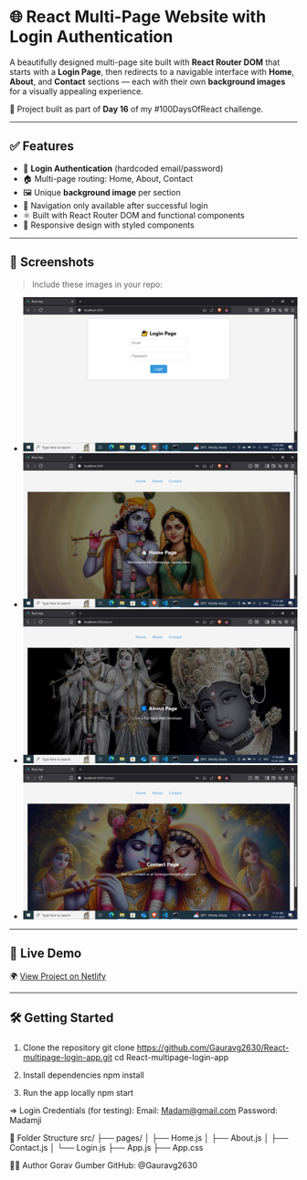 # 🌐 React Multi-Page Website with Login Authentication

A beautifully designed multi-page site built with **React Router DOM** that starts with a **Login Page**, then redirects to a navigable interface with **Home**, **About**, and **Contact** sections — each with their own **background images** for a visually appealing experience.

🎯 Project built as part of **Day 16** of my #100DaysOfReact challenge.

---

## ✅ Features

- 🔐 **Login Authentication** (hardcoded email/password)
- 🏠 Multi-page routing: Home, About, Contact
- 🖼️ Unique **background image** per section
- 🚀 Navigation only available after successful login
- ⚛️ Built with React Router DOM and functional components
- 🎨 Responsive design with styled components

---

## 📸 Screenshots

> Include these images in your repo:
- ![Weather App Screenshot](./Screenshot%20(466).png) 
- ![Weather App Screenshot](./Screenshot%20(467).png) 
- ![Weather App Screenshot](./Screenshot%20(468).png) 
- ![Weather App Screenshot](./Screenshot%20(469).png) 


---

## 🔗 Live Demo

🌍 [View Project on Netlify](https://your-live-link.netlify.app)

---

## 🛠️ Getting Started

###
1. Clone the repository
git clone https://github.com/Gauravg2630/React-multipage-login-app.git
cd React-multipage-login-app

2. Install dependencies
npm install

3. Run the app locally
npm start

=> Login Credentials (for testing):
       Email: Madam@gmail.com
       Password: Madamji

📁 Folder Structure
src/
├── pages/
│   ├── Home.js
│   ├── About.js
│   ├── Contact.js
│   └── Login.js
├── App.js
├── App.css

👨‍💻 Author
Gorav Gumber
GitHub: @Gauravg2630

